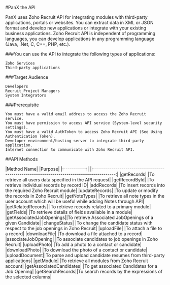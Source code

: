 #PanX the API

 PanX uses Zoho Recruit API for integrating modules with third-party applications, portals or websites. You can extract data in XML or JSON format and develop new applications or integrate with your existing business applications. Zoho Recruit API is independent of programming languages, you can develop applications in any programming language (Java, .Net, C, C++, PHP, etc.).

 

###You can use the API to integrate the following types of applications:

    Zoho Services
    Third-party applications

###Target Audience

    Developers
    Recruit Project Managers
    System Integrators

###Prerequisite

    You must have a valid email address to access the Zoho Recruit service.
    You must have permission to access API service (System-level security settings).
    You must have a valid AuthToken to access Zoho Recruit API (See Using Authentication Token).
    Developer environment/hosting server to integrate third-party application.
    Internet connection to communicate with Zoho Recruit API.
    

##API Methods

|Method Name|   	  |Purpose|
|:-----------:| |:-----------------------------------------------------------------------------------------:|
|getRecords|	          |To retrieve all users data specified in the API request|
|getRecordById|   	  |To retrieve individual records by record ID|
|addRecords|    	  |To insert records into the required Zoho Recruit module|
|updateRecords| 	  |To update or modify the records in Zoho Recruit|
|getNoteTypes|         	  |To retrieve all note types in the user account which will be useful while adding Notes through API|
|getRelatedRecords|	  |To retrieve records related to a primary module|
|getFields|		  |To retrieve details of fields available in a module|
|getAssociatedJobOpenings||To retrieve Associated JobOpenings of a given Candidate|
|changeStatus|		  |To change the candidate status with respect to the job openings in Zoho Recruit|
|uploadFile|		  |To attach a file to a record|
|downloadFile|		  |To download a file attached to a record|
|associateJobOpening|     |To associate candidates to job openings in Zoho Recruit|
|uploadPhoto|	          |To add a photo to a contact or candidate|
|downloadPhoto|	          |To download the photo of a contact or candidate|
|uploadDocument||To parse and upload candidate resumes from third-party applications|
|getModule|               |To retrieve all modules from Zoho Recruit account|
|getAssociatedCandidates| |To get associated Candidates for a Job Opening|
|getSearchRecords||To search records by the expressions of the selected columns|

